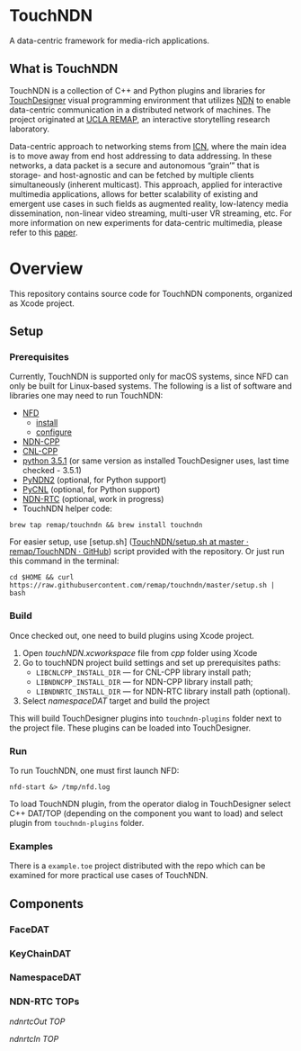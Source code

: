 # TouchNDN
A data-centric framework for media-rich applications.

## What is TouchNDN

TouchNDN is a collection of C++ and Python plugins and libraries for [TouchDesigner](https://derivative.ca/) visual programming environment that utilizes [NDN](http://named-data.net/) to enable data-centric communication in a distributed network of machines. The project originated at [UCLA REMAP](https://remap.ucla.edu/), an interactive storytelling research laboratory.

Data-centric approach to networking stems from [ICN](https://en.wikipedia.org/wiki/Information-centric_networking), where the main idea is to move away from end host addressing to data addressing.
In these networks, a data packet is a secure and autonomous “grain’” that is storage- and host-agnostic and can be fetched by multiple clients simultaneously (inherent multicast). 
This approach, applied for interactive multimedia applications, allows for better scalability of existing and emergent use cases in such fields as augmented reality, low-latency media dissemination, non-linear video streaming, multi-user VR streaming, etc.
For more information on new experiments for data-centric multimedia, please refer to this [paper](http://ice-ar.named-data.net/assets/papers/gusev2019data-centric.pdf).

# Overview
This repository contains source code for TouchNDN components, organized as Xcode project. 

## Setup
### Prerequisites

Currently, TouchNDN is supported only for macOS systems, since NFD can only be built for Linux-based systems.
The following is a list of software and libraries one may need to run TouchNDN:
* [NFD](https://github.com/named-data/NFD)
	* [install](https://named-data.net/doc/NFD/current/INSTALL.html)
	* [configure](https://named-data.net/doc/NFD/current/INSTALL.html#initial-configuration)
* [NDN-CPP](https://github.com/named-data/ndn-cpp)
* [CNL-CPP](https://github.com/named-data/cnl-cpp)
* [python 3.5.1](https://www.python.org/downloads/release/python-351/) (or same version as installed TouchDesigner uses, last time checked - 3.5.1)
* [PyNDN2](https://github.com/named-data/PyNDN2/blob/master/INSTALL.md) (optional, for Python support)
* [PyCNL](https://github.com/named-data/PyCNL) (optional, for Python support)
* [NDN-RTC](https://github.com/remap/ndnrtc) (optional, work in progress)
* TouchNDN helper code:
```
brew tap remap/touchndn && brew install touchndn
```

For easier setup, use [setup.sh] ([TouchNDN/setup.sh at master · remap/TouchNDN · GitHub](https://github.com/remap/TouchNDN/blob/master/setup.sh)) script provided with the repository.
Or just run this command in the terminal:

```
cd $HOME && curl https://raw.githubusercontent.com/remap/touchndn/master/setup.sh | bash
```

### Build
Once checked out, one need to build plugins using Xcode project.
1. Open *touchNDN.xcworkspace* file from *cpp* folder using Xcode 
2. Go to touchNDN project build settings and set up prerequisites paths:
	* `LIBCNLCPP_INSTALL_DIR` — for CNL-CPP library install path;
	* `LIBNDNCPP_INSTALL_DIR` — for NDN-CPP library install path;
	* `LIBNDNRTC_INSTALL_DIR` — for NDN-RTC library install path (optional).
4. Select *namespaceDAT* target and build the project

This will build TouchDesigner plugins into `touchndn-plugins` folder next to the project file.
These plugins can be loaded into TouchDesigner.

### Run 
To run TouchNDN, one must first launch NFD:
```
nfd-start &> /tmp/nfd.log
``` 

To load TouchNDN plugin, from the operator dialog in TouchDesigner select C++ DAT/TOP (depending on the component you want to load) and select plugin from `touchndn-plugins` folder.

### Examples
There is a `example.toe` project distributed with the repo which can be examined for more practical use cases of TouchNDN.

## Components

### FaceDAT

### KeyChainDAT

### NamespaceDAT

### NDN-RTC TOPs

*ndnrtcOut TOP*

*ndnrtcIn TOP*

